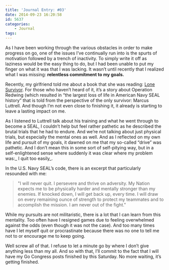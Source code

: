 ```yaml
---
title: 'Journal Entry: #03'
date: 2014-09-23 16:20:58
id: 5637
categories:
	- Journal
tags:
---
```


As I have been working through the various obstacles in order to make progress on go, one of the issues I’ve continually run into is the spurts of motivation followed by a trench of inactivity. To simply write it off as laziness would be the easy thing to do, but I had been unable to put my finger on what it was that I was lacking. It wasn’t until recently that I realized what I was missing: **relentless commitment to my goals.**

Recently, my girlfriend told me about a book that she was reading: [Lone Survivor](http://www.amazon.com/gp/product/031632406X/ref=as_li_tl?ie=UTF8&amp;camp=1789&amp;creative=9325&amp;creativeASIN=031632406X&amp;linkCode=as2&amp;tag=be09a-20&amp;linkId=NC7DBN7N3CL4LGTT "Amazon: Lone Survivor"). For those who haven’t heard of it, it’s a story about Operation Redwing (which resulted in “the largest loss of life in American Navy SEAL history” that is told from the perspective of the only survivor: Marcus Luttrell. And though I’m not even close to finishing it, it already is starting to leave a lasting impact on me.

As I listened to Luttrell talk about his training and what he went through to become a SEAL, I couldn’t help but feel rather pathetic as he described the brutal trials that he had to endure. And we’re not talking about just physical trials, but especially the mental ones as well. And as I reflected on my own life and pursuit of my goals, it dawned on me that my so-called “drive” was pathetic. And I don’t mean this in some sort of self-pitying way, but in a self-enlightened sense where suddenly it was clear where my problem was:_ I quit too easily_.

In the U.S. Navy SEAL’s code, there is an excerpt that particularly resounded with me:

> "I will never quit. I persevere and thrive on adversity. My Nation expects me to be physically harder and mentally stronger than my enemies. If knocked down, I will get back up, every time. I will draw on every remaining ounce of strength to protect my teammates and to accomplish the mission. I am never out of the fight."

While my pursuits are not militaristic, there is a lot that I can learn from this mentality. Too often have I resigned games due to feeling overwhelmed against the odds (even though it was not the case). And too many times have I let myself quit or procrastinate because there was no one to tell me not to or encourage me to keep going.

Well screw all of that. I refuse to let a minute go by where I don’t give anything less than my all. And so with that, I’ll commit to the fact that I will have my Go Congress posts finished by this Saturday. No more waiting, it’s getting finished.